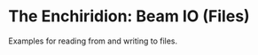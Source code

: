 The Enchiridion: Beam IO (Files) 
================================

Examples for reading from and writing to files.